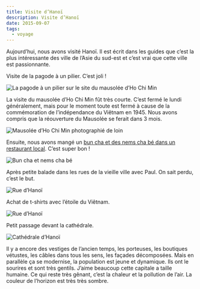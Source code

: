 ```yaml
---
title: Visite d’Hanoï
description: Visite d’Hanoï
date: 2015-09-07
tags:
  - voyage
---
```


Aujourd’hui, nous avons visité Hanoï. Il est écrit dans les guides que c’est la plus intéressante des ville de l’Asie du sud-est et c’est vrai que cette ville est passionnante.

Visite de la pagode à un pilier. C’est joli !

![La pagode à un pilier sur le site du mausolée d’Ho Chi Min](/img/jpg/tmp_26654-img_20150907_1144242021895293.jpg "La pagode à un pilier sur le site du mausolée d’Ho Chi Min")

La visite du mausolée d’Ho Chi Min fût très courte. C’est fermé le lundi généralement, mais pour le moment toute est fermé à cause de la commémoration de l’indépendance du Viêtnam en 1945. Nous avons compris que la réouverture du Mausolée se ferait dans 3 mois.

![Mausolée d’Ho Chi Min photographié de loin](/img/jpg/tmp_26654-img_20150907_1153101815445856.jpg "Mausolée d’Ho Chi Min photographié de loin")

Ensuite, nous avons mangé un [bun cha et des nems cha bé dans un restaurant local](#recap-repas). C’est super bon !

![Bun cha et nems cha bé](/img/jpg/tmp_26654-img_20150907_1251121047403429.jpg "Bun cha et nems cha bé")

Après petite balade dans les rues de la vieille ville avec Paul. On sait perdu, c’est le but.

![Rue d’Hanoï](/img/jpg/tmp_6520-img_20150907_1519511930982451.jpg "Rue d’Hanoï")

Achat de t-shirts avec l’étoile du Viêtnam.

![Rue d’Hanoï](/img/jpg/tmp_6520-img_20150907_180836-2047835781.jpg "T-shirt avec l’étoile Vietnamienne")

Petit passage devant la cathédrale.

![Cathédrale d’Hanoï](/img/jpg/tmp_6520-img_20150907_1639582102072857.jpg "Cathédrale d’Hanoï")

Il y a encore des vestiges de l’ancien temps, les porteuses, les boutiques vétustes, les câbles dans tous les sens, les façades décomposées. Mais en parallèle ça se modernise, la population est jeune et dynamique. Ils ont le sourires et sont très gentils. J’aime beaucoup cette capitale a taille humaine. Ce qui reste très gênant, c’est la chaleur et la pollution de l’air. La couleur de l’horizon est très très sombre.